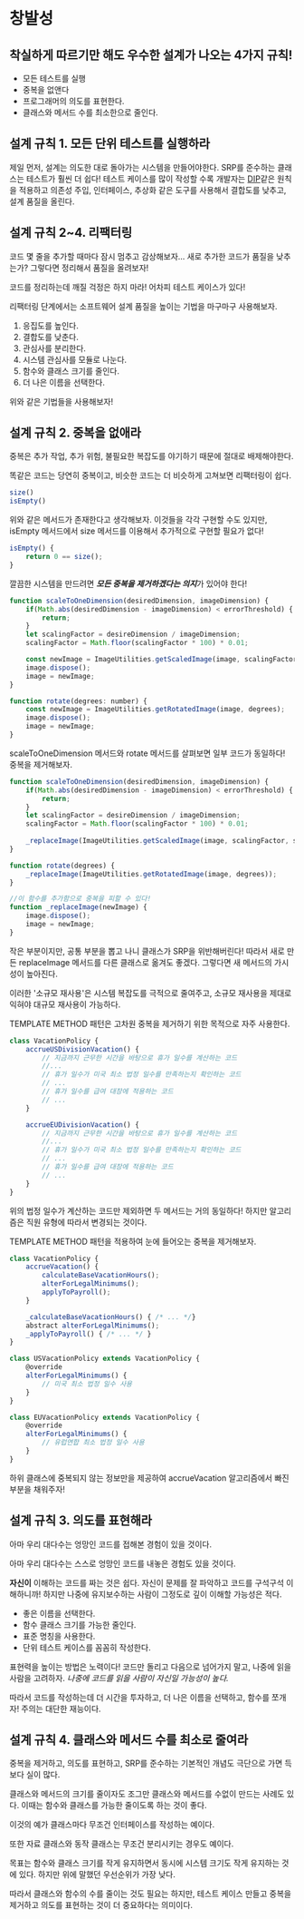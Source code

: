 # 창발성
## 착실하게 따르기만 해도 우수한 설계가 나오는 4가지 규칙!
- 모든 테스트를 실행
- 중복을 없앤다
- 프로그래머의 의도를 표현한다.
- 클래스와 메서드 수를 최소한으로 줄인다.

## 설계 규칙 1. 모든 단위 테스트를 실행하라
제일 먼저, 설계는 의도한 대로 돌아가는 시스템을 만들어야한다.
SRP를 준수하는 클래스는 테스트가 훨씬 더 쉽다!
테스트 케이스를 많이 작성할 수록 개발자는 [DIP](https://shinsunyoung.tistory.com/82)같은 원칙을 적용하고 의존성 주입, 인터페이스, 추상화 같은 도구를 사용해서 결합도를 낮추고, 설계 품질을 올린다.

## 설계 규칙 2~4. 리팩터링
코드 몇 줄을 추가할 때마다 잠시 멈추고 감상해보자... 새로 추가한 코드가 품질을 낮추는가? 그렇다면 정리해서 품질을 올려보자!

코드를 정리하는데 깨질 걱정은 하지 마라! 어차피 테스트 케이스가 있다!

리팩터링 단계에서는 소프트웨어 설계 품질을 높이는 기법을 마구마구 사용해보자.

1. 응집도를 높인다.
2. 결합도를 낮춘다.
3. 관심사를 분리한다.
4. 시스템 관심사를 모듈로 나눈다.
5. 함수와 클래스 크기를 줄인다.
6. 더 나은 이름을 선택한다.

위와 같은 기법들을 사용해보자!

## 설계 규칙 2. 중복을 없애라
중복은 추가 작업, 추가 위험, 불필요한 복잡도를 야기하기 때문에 절대로 배제해야한다.

똑같은 코드는 당연히 중복이고, 비슷한 코드는 더 비슷하게 고쳐보면 리팩터링이 쉽다.

```js
size()
isEmpty()
```
위와 같은 메서드가 존재한다고 생각해보자. 이것들을 각각 구현할 수도 있지만, isEmpty 메서드에서 size 메서드를 이용해서 추가적으로 구현할 필요가 없다!

```js
isEmpty() {
	return 0 == size();
}
```

깔끔한 시스템을 만드려면 ***모든 중복을 제거하겠다는 의지***가 있어야 한다!

```js
function scaleToOneDimension(desiredDimension, imageDimension) {
    if(Math.abs(desiredDimension - imageDimension) < errorThreshold) {
        return;
    }
    let scalingFactor = desireDimension / imageDimension;
    scalingFactor = Math.floor(scalingFactor * 100) * 0.01;

    const newImage = ImageUtilities.getScaledImage(image, scalingFactor, scalingFactor);
    image.dispose();
    image = newImage;
}

function rotate(degrees: number) {
    const newImage = ImageUtilities.getRotatedImage(image, degrees); 
    image.dispose();
    image = newImage;
}
```

scaleToOneDimension 메서드와 rotate 메서드를 살펴보면 일부 코드가 동일하다! 중복을 제거해보자.

```js
function scaleToOneDimension(desiredDimension, imageDimension) {
    if(Math.abs(desiredDimension - imageDimension) < errorThreshold) {
        return;
    }
    let scalingFactor = desireDimension / imageDimension;
    scalingFactor = Math.floor(scalingFactor * 100) * 0.01;
    
    _replaceImage(ImageUtilities.getScaledImage(image, scalingFactor, scalingFactor));
}

function rotate(degrees) {
    _replaceImage(ImageUtilities.getRotatedImage(image, degrees));
}

//이 함수를 추가함으로 중복을 피할 수 있다!
function _replaceImage(newImage) {
    image.dispose();
    image = newImage;
}
```

작은 부분이지만, 공통 부분을 뽑고 나니 클래스가 SRP을 위반해버린다! 따라서 새로 만든 replaceImage 메서드를 다른 클래스로 옮겨도 좋겠다. 그렇다면 새 메서드의 가시성이 높아진다.

이러한 '소규모 재사용'은 시스템 복잡도를 극적으로 줄여주고, 소규모 재사용을 제대로 익혀야 대규모 재사용이 가능하다.

TEMPLATE METHOD 패턴은 고차원 중복을 제거하기 위한 목적으로 자주 사용한다.
```js
class VacationPolicy {
    accrueUSDivisionVacation() {
        // 지금까지 근무한 시간을 바탕으로 휴가 일수를 계산하는 코드
        //...
        // 휴가 일수가 미국 최소 법정 일수를 만족하는지 확인하는 코드
        // ...
        // 휴가 일수를 급여 대장에 적용하는 코드
        // ...
    }

    accrueEUDivisionVacation() {
        // 지금까지 근무한 시간을 바탕으로 휴가 일수를 계산하는 코드
        //...
        // 휴가 일수가 미국 최소 법정 일수를 만족하는지 확인하는 코드
        // ...
        // 휴가 일수를 급여 대장에 적용하는 코드
        // ...
    }
}
```
위의 법정 일수가 계산하는 코드만 제외하면 두 메서드는 거의 동일하다! 하지만 알고리즘은 직원 유형에 따라서 변경되는 것이다.

TEMPLATE METHOD 패턴을 적용하여 눈에 들어오는 중복을 제거해보자.
```js
class VacationPolicy {
    accrueVacation() {
        calculateBaseVacationHours();
        alterForLegalMinimums();
        applyToPayroll();
    }

    _calculateBaseVacationHours() { /* ... */}
    abstract alterForLegalMinimums();
    _applyToPayroll() { /* ... */ }
}

class USVacationPolicy extends VacationPolicy {
    @override
    alterForLegalMinimums() {
        // 미국 최소 법정 일수 사용
    }
}

class EUVacationPolicy extends VacationPolicy {
    @override
    alterForLegalMinimums() {
        // 유럽연합 최소 법정 일수 사용
    }
}
```
하위 클래스에 중복되지 않는 정보만을 제공하여 accrueVacation 알고리즘에서 빠진 부분을 채워주자!

## 설계 규칙 3. 의도를 표현해라
아마 우리 대다수는 엉망인 코드를 접해본 경험이 있을 것이다.

아마 우리 대다수는 스스로 엉망인 코드를 내놓은 경험도 있을 것이다.

**자신이** 이해하는 코드를 짜는 것은 쉽다. 자신이 문제를 잘 파악하고 코드를 구석구석 이해하니까! 하지만 나중에 유지보수하는 사람이 그정도로 깊이 이해할 가능성은 적다.

- 좋은 이름을 선택한다.
- 함수 클래스 크기를 가능한 줄인다.
- 표준 명칭을 사용한다.
- 단위 테스트 케이스를 꼼꼼히 작성한다.

표현력을 높이는 방법은 노력이다! 코드만 돌리고 다음으로 넘어가지 말고, 나중에 읽을 사람을 고려하자. *나중에 코드를 읽을 사람이 자신일 가능성이 높다.*

따라서 코드를 작성하는데 더 시간을 투자하고, 더 나은 이름을 선택하고, 함수를 쪼개자! 주의는 대단한 재능이다.

## 설계 규칙 4. 클래스와 메서드 수를 최소로 줄여라
중복을 제거하고, 의도를 표현하고, SRP를 준수하는 기본적인 개념도 극단으로 가면 득보다 실이 많다.

클래스와 메서드의 크기를 줄이자도 조그만 클래스와 메서드를 수없이 만드는 사례도 있다. 이때는 함수와 클래스를 가능한 줄이도록 하는 것이 좋다.

이것의 예가 클래스마다 무조건 인터페이스를 작성하는 예이다.

또한 자료 클래스와 동작 클래스는 무조건 분리시키는 경우도 예이다.

목표는 함수와 클래스 크기를 작게 유지하면서 동시에 시스템 크기도 작게 유지하는 것에 있다. 하지만 위에 말했던 우선순위가 가장 낮다.

따라서 클래스와 함수의 수를 줄이는 것도 필요는 하지만, 테스트 케이스 만들고 중복을 제거하고 의도를 표현하는 것이 더 중요하다는 의미이다.